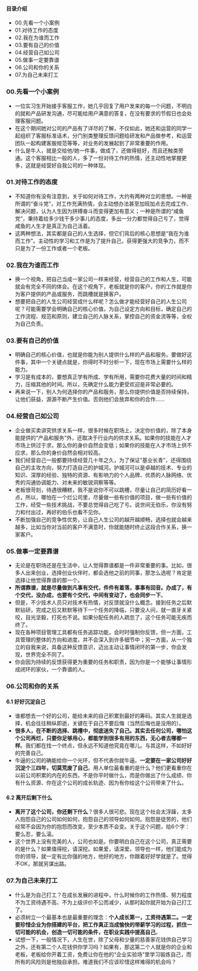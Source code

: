 #### 目录介绍
- 00.先看一个小案例
- 01.对待工作的态度
- 02.我在为谁而工作
- 03.要有自己的价值
- 04.经营自己如公司
- 05.做事一定要靠谱
- 06.公司和你的关系
- 07.为自己未来打工



### 00.先看一个小案例
- 一位实习生开始接手客服工作，她几乎回复了用户发来的每一个问题，不明白的就和产品研发沟通，尽可能给用户满意的答复，在没有要求的节假日也会处理客服问题。
- 在这个期间她对公司的产品有了详尽的了解，不仅如此，她还和运营的同学一起组织了客服标准话术，分门别类整理反馈问题给研发和产品做参考，和运营团队一起构建客服规范等等，对业务的发展起到了非常重要的作用。
- 什么是牛人，就是交给他/她一件事，做成了，还做得挺好，而且还触类旁通。这个客服相比一般的人，多了一份对待工作的热情，还主动性地掌握更多，这就是经营好自我公司的一种体现。


### 01.对待工作的态度
- 不知道你有没有注意到，关于如何对待工作，大约有两种对立的思想。一种是所谓的“奋斗党”，对工作充满热情，会主动想办法甚至加班加点去完成工作、解决问题，认为人生因为拼搏奋斗而变得更加有意义；一种是所谓的“咸鱼党”，秉持着给多少钱干多少事儿的态度，多出一分力都觉得自己亏了，觉得咸鱼的人生才是真正为自己活着。
- 这两种想法，其实都是自己的人生选择，但它们背后的核心思想是“我在为谁而工作”。主动性的学习和工作是为了提升自己，获得更强大的竞争力，而不只是为了一份工作或者一个老板。



### 02.我在为谁而工作
- 换一个视角，把自己当成一家公司一样来经营，经营自己的工作和人生，可能就会有完全不同的体会。在这个视角下，老板就是你的客户，你的工作就是你为客户提供的产品或服务，而跳槽就是换客户。
- 想要把自己的人生公司经营成什么样呢？怎么做才能经营好自己的人生公司呢？可能需要学会明确自己的核心价值，为自己设定方向和目标，确定自己的工作流程、规范和原则，建立自己的人脉关系，掌控自己的资金流等等，全权为自己负责。


### 03.要有自己的价值
- 明确自己的核心价值，也就是你能为别人提供什么样的产品和服务。要做好这件事，其中一个关键点就是，你得时不时分析一下，现在市场上需要什么样的能力。
- 学习是有成本的，要想真正学有所成、学有所用，需要你花费大量的时间和精力，压缩其他的时间。所以，先确定什么能力更受欢迎是非常必要的。
- 再来说一下，别人为何选择你的产品和服务，那么你提供价值是否持续保持，让他们获益，源源不断产生价值。否则他们会放弃和你的合作……



### 04.经营自己如公司
- 企业做买卖讲究供求关系一样，很多时候在职场上，决定你价值的，除了本身能提供的“产品和服务”外，还取决于行业内的供求关系。如果你的技能在人才市场上供过于求，那么你的身价自然会变低；如果你的技能在人才市场上供不应求，那么你的身价自然会相对较高。
- 我们经营自己一般都要持续经营几十年之久，为了保证“基业长青”，还得围绕自己的主攻方向，努力打造自己的护城河。护城河可以是卓越的技术、专业的知识、深厚的经验、独特的资源、有影响力的个人品牌、优质的人脉网络、优秀的沟通协调能力、对未来的敏锐洞察等等。
- 老板很苛刻，待遇很糟糕，我不是说你不可以跳槽，尽量让自己的简历好看一点，所以，哪怕在一个烂公司里，尽量做一些有价值的项目，做一些有价值的工作，经受一些技术挑战，不要总觉得自己吃了亏。说世间无伯乐，你没有努力和付出过，再好的伯乐也看不见你。
- 不断加强自己的竞争性优势，让自己人生公司的越开越顺畅，选择也就会越来越多，比如当你对当前的客户不满意时，你就能随时终止这段合作关系，换一家客户。



### 05.做事一定要靠谱
- 无论是在职场还是在生活中，让人觉得靠谱都是一件非常重要的事。比如，很多人出来创业，选择创业伙伴时，都会选他之前的同事，那怎么选呢？肯定是选择让他觉得靠谱的那一个。
- **所谓靠谱，就是尽量做到凡事有交代，件件有着落，事事有回音。办成了，有个交代，没办成，也要有个交代，中间有变动了，也会同步一下**。
- 但是，不少技术人员只对技术有热情，对反馈就没什么概念。接到任务之后默默钻研，完成之后又默默等待下一个任务的降临，只要没人问，就一直牙关紧咬，目光坚毅，打死也不说。如果分配任务的人疏忽了，这个任务可能无疾而终了。
- 现在各种项目管理工具都有任务追踪功能，会时时强制你反馈，但一方面，工具管理的整体的方向和进度，并不会深入到许多细节中；另一方面，从一个独立的自我来说，具备这种反馈意识，迈出主动让事情闭环的第一步，你会发现，世界完全不同了。
- 你会因为持续的反馈获得更为重要的任务和职责，因为你是一个能够让事情形成闭环的家伙，一个靠谱的人。



### 06.公司和你的关系
#### 6.1 好好沉淀自己
- 谁都想去一个好的公司，能给未来的自己积累到最好的筹码。其实人生就是选择，机会往往稍纵即逝，关键在于自己不要后悔（当然后悔也是没用的）。
- **很多人，在不断的选择、跳槽中，彻底迷失了自己。其实去任何公司，哪怕这个公司再烂，只要你足够用心，都能学到很多有用的东西，无心者去哪都一样**。我们都在找一个终点，但永远不知道他究竟在哪儿。与其这样，不如好好的完善自己。
- 牛逼的公司的确能给你一个光环，但不代表你就牛逼。**一定要在一家公司好好沉淀个三四年，切莫荒废了自己**。用人单位最看重的是什么？他们更看重你在以前公司积累的内在的东西，不是你平时做什么，而是你做出了什么成绩、你有什么资源、你在这个公司的成长轨迹、因为有你给这个公司带来了什么。



#### 6.2 离开后剩下什么
- **离开了这个公司，你还剩下什么**？很多人很可悲。现在这个社会太浮躁，太多人抱怨自己的公司如何如何，抱怨自己的领导如何如何。抱怨是徒劳的，他们经常不会因为你的抱怨而改变，至少本质不会变。关于这个问题，给6个字：要么忍，要么滚。
- 这个世界上没有完美的人，公司也如是。你要明白自己在这个公司，真正需要的是什么？如果值得挖，请深挖。如果爱，请深爱。领导也一样，他们能成为你的领导，就一定有比你强的地方，他好的地方，你跟着好好学就是了。觉得不OK，那就另谋出路。


### 07.为自己未来打工
- 什么是为自己打工？在成长发展的进程中，什么时候你的工作热情、努力程度不为工资待遇不高、不为上级评价不公而减少，从那时起你就开始为自己打工了。
- 必须树立一个最基本也是最重要的理念：**个人成长第一，工资待遇第二。一定要珍惜企业为你搭建的平台，把工作真正当成愉快的带薪学习的过程，抓住一切可能的机会，创造一切可能的条件，在职业实践中提高自己**。
- 试想一下，一般情况下，人生在世，除了父母和少量的慈善家花钱供自己学习之外，还有第二个人花钱供你学习吗？如果有，那这第二个人就是你的企业和老板，老板给你开着工资，免费让你在他的“企业实验场”里学习锻炼自己，而所有的风险则是他独自承担。难道我们不应该珍惜这样难得的机会吗？



























